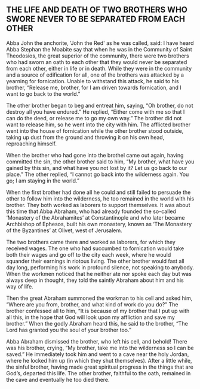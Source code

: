 ## THE LIFE AND DEATH OF TWO BROTHERS WHO SWORE NEVER TO BE SEPARATED FROM EACH OTHER

Abba John the anchorite, 'John the Red' as he was called, said: I have heard Abba Stephan the Moabite say that when he was in the Community of Saint Theodosios, the great superior of the community, there were two brothers who had sworn an oath to each other that they would never be separated from each other, either in life or in death. While they were in the community and a source of edification for all, one of the brothers was attacked by a yearning for fornication. Unable to withstand this attack, he said to his brother, “Release me, brother, for I am driven towards fornication, and I want to go back to the world.” 

The other brother began to beg and entreat him, saying, “Oh brother, do not destroy all you have endured.” He replied, “Either come with me so that I can do the deed, or release me to go my own way.” The brother did not want to release him, so he went into the city with him. The afflicted brother went into the house of fornication while the other brother stood outside, taking up dust from the ground and throwing it on his own head, reproaching himself. 

When the brother who had gone into the brothel came out again, having committed the sin, the other brother said to him, “My brother, what have you gained by this sin, and what have you not lost by it? Let us go back to our place.” The other replied, “I cannot go back into the wilderness again. You go; I am staying in the world.” 

When the first brother had done all he could and still failed to persuade the other to follow him into the wilderness, he too remained in the world with his brother. They both worked as laborers to support themselves. It was about this time that Abba Abraham, who had already founded the so-called ‘Monastery of the Abrahamites’ at Constantinople and who later became Archbishop of Ephesos, built his own monastery, known as ‘The Monastery of the Byzantines’ at Olivet, west of Jerusalem. 

The two brothers came there and worked as laborers, for which they received wages. The one who had succumbed to fornication would take both their wages and go off to the city each week, where he would squander their earnings in riotous living. The other brother would fast all day long, performing his work in profound silence, not speaking to anybody. When the workmen noticed that he neither ate nor spoke each day but was always deep in thought, they told the saintly Abraham about him and his way of life. 

Then the great Abraham summoned the workman to his cell and asked him, “Where are you from, brother, and what kind of work do you do?” The brother confessed all to him, “It is because of my brother that I put up with all this, in the hope that God will look upon my affliction and save my brother.” When the godly Abraham heard this, he said to the brother, “The Lord has granted you the soul of your brother too.” 

Abba Abraham dismissed the brother, who left his cell, and behold! There was his brother, crying, “My brother, take me into the wilderness so I can be saved.” He immediately took him and went to a cave near the holy Jordan, where he locked him up (in which they shut themselves). After a little while, the sinful brother, having made great spiritual progress in the things that are God’s, departed this life. The other brother, faithful to the oath, remained in the cave and eventually he too died there.
